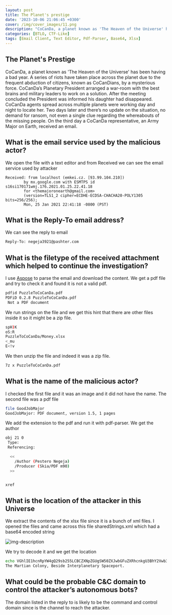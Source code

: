```yaml
---
layout: post
title: The Planet's prestige
date: '2023-10-06 21:06:45 +0300'
cover: /img/cover_images/11.png
description: "CoCanDa, a planet known as 'The Heaven of the Universe' has been having a bad year"
categories: [BTLO, CTF-Like]
tags: [Email Client, Text Editor, Pdf-Parser, Base64, Xlsx]
---
```


## The Planet's Prestige
CoCanDa, a planet known as 'The Heaven of the Universe' has been having a bad year. A series of riots have taken place across the planet due to the frequent abduction of citizens, known as CoCanDians, by a mysterious force. CoCanDa’s Planetary President arranged a war-room with the best brains and military leaders to work on a solution. After the meeting concluded the President was informed his daughter had disappeared. CoCanDa agents spread across multiple planets were working day and night to locate her. Two days later and there’s no update on the situation, no demand for ransom, not even a single clue regarding the whereabouts of the missing people. On the third day a CoCanDa representative, an Army Major on Earth, received an email. 

## What is the email service used by the malicious actor?

We open the file with a text editor and from Received we can see the email service used by attacker

```
Received: from localhost (emkei.cz. [93.99.104.210])
        by mx.google.com with ESMTPS id s16si170171wmj.176.2021.01.25.22.41.18
        for <themajoronearth@gmail.com>
        (version=TLS1_2 cipher=ECDHE-ECDSA-CHACHA20-POLY1305 bits=256/256);
        Mon, 25 Jan 2021 22:41:18 -0800 (PST)
```
## What is the Reply-To email address?

We can see the reply to email
```bash
Reply-To: negeja3921@pashter.com
```
## What is the filetype of the received attachment which helped to continue the investigation?

I use [Aspose](https://products.aspose.app/email/parser/eml) to parse the email and download the content. We get a pdf file and try to check it and found it is not a valid pdf.
```bash
pdfid PuzzleToCoCanDa.pdf
PDFiD 0.2.8 PuzzleToCoCanDa.pdf
 Not a PDF document
```
We run strings on the file and we get this hint that there are other files inside it so it might be a zip file.
```bash
spH)K
oS:R
PuzzleToCoCanDa/Money.xlsx
<_mu
E<!v
```
We then unzip the file and indeed it was a zip file.
```bash
7z x PuzzleToCoCanDa.pdf
```
## What is the name of the malicious actor?
I checked the first file and it was an image and it did not have the name. The second file was a pdf file
```bash
file GoodJobMajor
GoodJobMajor: PDF document, version 1.5, 1 pages
```
We add the extension to the pdf and run it with pdf-parser. We get the author
```bash
obj 21 0
 Type: 
 Referencing: 

  <<
    /Author (Pestero Negeja)
    /Producer (Skia/PDF m90)
  >>


xref
```
## What is the location of the attacker in this Universe
We extract the contents of the xlsx file since it is a bunch of xml files. I opened the files and came across this file sharedStrings.xml which had a base64 encoded string

![img-description](/assets/img/planet-prestige/1.png)

We try to decode it and we get the location
```bash
echo VGhlIE1hcnRpYW4gQ29sb255LCBCZXNpZGUgSW50ZXJwbGFuZXRhcnkgU3BhY2Vwb3J0Lg== | base64 -d
The Martian Colony, Beside Interplanetary Spaceport.
```
## What could be the probable C&C domain to control the attacker’s autonomous bots?

The domain listed in the reply to is likely to be the command and control domain since is the channel to reach the attacker.